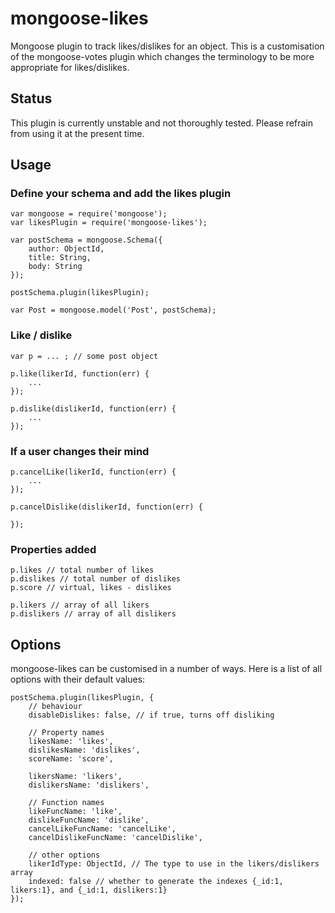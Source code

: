 mongoose-likes
==============

Mongoose plugin to track likes/dislikes for an object. This is a customisation of the mongoose-votes plugin which changes the terminology to be more appropriate for likes/dislikes.

Status
------

This plugin is currently unstable and not thoroughly tested. Please refrain from using it at the present time.


Usage
-----

### Define your schema and add the likes plugin

    var mongoose = require('mongoose');
    var likesPlugin = require('mongoose-likes');

    var postSchema = mongoose.Schema({
        author: ObjectId,
        title: String,
        body: String
    });

    postSchema.plugin(likesPlugin);

    var Post = mongoose.model('Post', postSchema);

### Like / dislike

    var p = ... ; // some post object

    p.like(likerId, function(err) {
        ...
    });
    
    p.dislike(dislikerId, function(err) {
        ...
    });

### If a user changes their mind

    p.cancelLike(likerId, function(err) {
        ...
    });

    p.cancelDislike(dislikerId, function(err) {

    });

### Properties added

    p.likes // total number of likes
    p.dislikes // total number of dislikes
    p.score // virtual, likes - dislikes

    p.likers // array of all likers
    p.dislikers // array of all dislikers

Options
-------

mongoose-likes can be customised in a number of ways. Here is a list of all options with their default values:

    postSchema.plugin(likesPlugin, {
        // behaviour
        disableDislikes: false, // if true, turns off disliking

        // Property names
        likesName: 'likes',
        dislikesName: 'dislikes',
        scoreName: 'score',

        likersName: 'likers',
        dislikersName: 'dislikers',

        // Function names
        likeFuncName: 'like',
        dislikeFuncName: 'dislike',
        cancelLikeFuncName: 'cancelLike',
        cancelDislikeFuncName: 'cancelDislike',

        // other options
        likerIdType: ObjectId, // The type to use in the likers/dislikers array
        indexed: false // whether to generate the indexes {_id:1, likers:1}, and {_id:1, dislikers:1}
    });


